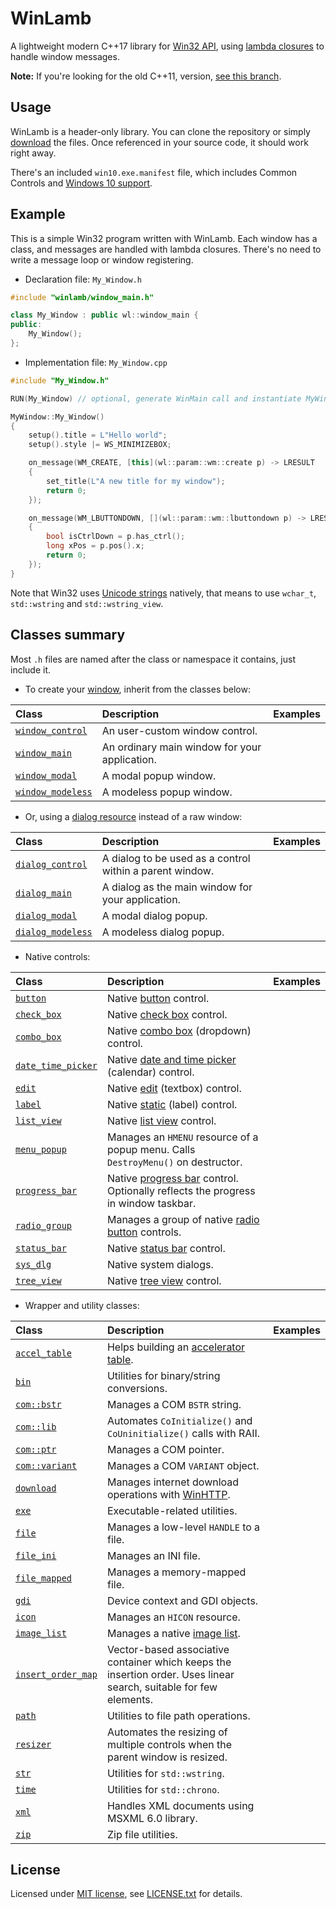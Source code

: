 # WinLamb

A lightweight modern C++17 library for [Win32 API](https://en.wikipedia.org/wiki/Windows_API), using [lambda closures](https://www.cprogramming.com/c++11/c++11-lambda-closures.html) to handle window messages.

**Note:** If you're looking for the old C++11, version, [see this branch](https://github.com/rodrigocfd/winlamb/tree/cpp11).

## Usage

WinLamb is a header-only library. You can clone the repository or simply [download](https://github.com/rodrigocfd/winlamb/archive/master.zip) the files. Once referenced in your source code, it should work right away.

There's an included `win10.exe.manifest` file, which includes Common Controls and [Windows 10 support](https://docs.microsoft.com/pt-br/windows/desktop/SysInfo/targeting-your-application-at-windows-8-1).

## Example

This is a simple Win32 program written with WinLamb. Each window has a class, and messages are handled with lambda closures. There's no need to write a message loop or window registering.

* Declaration file: `My_Window.h`

````cpp
#include "winlamb/window_main.h"

class My_Window : public wl::window_main {
public:
    My_Window();
};
````

* Implementation file: `My_Window.cpp`

````cpp
#include "My_Window.h"

RUN(My_Window) // optional, generate WinMain call and instantiate MyWindow

MyWindow::My_Window()
{
    setup().title = L"Hello world";
    setup().style |= WS_MINIMIZEBOX;

    on_message(WM_CREATE, [this](wl::param::wm::create p) -> LRESULT
    {
        set_title(L"A new title for my window");
        return 0;
    });

    on_message(WM_LBUTTONDOWN, [](wl::param::wm::lbuttondown p) -> LRESULT
    {
        bool isCtrlDown = p.has_ctrl();
        long xPos = p.pos().x;
        return 0;
    });
}
````

Note that Win32 uses [Unicode strings](https://docs.microsoft.com/en-us/windows/win32/learnwin32/working-with-strings) natively, that means to use `wchar_t`, `std::wstring` and `std::wstring_view`.

## Classes summary

Most `.h` files are named after the class or namespace it contains, just include it.

* To create your [window](https://docs.microsoft.com/en-us/windows/win32/winmsg/using-window-procedures), inherit from the classes below:

| Class | Description | Examples |
| :--- | :--- | :--- |
| [`window_control`](window_control.h?ts=4) | An user-custom window control. | |
| [`window_main`](window_main.h?ts=4) | An ordinary main window for your application. | |
| [`window_modal`](window_modal.h?ts=4) | A modal popup window. | |
| [`window_modeless`](window_modeless.h?ts=4) | A modeless popup window. | |

* Or, using a [dialog resource](https://docs.microsoft.com/en-us/windows/win32/dlgbox/dlgbox-programming-considerations) instead of a raw window:

| Class | Description | Examples |
| :--- | :--- | :--- |
| [`dialog_control`](dialog_control.h?ts=4) | A dialog to be used as a control within a parent window. | |
| [`dialog_main`](dialog_main.h?ts=4) | A dialog as the main window for your application. | |
| [`dialog_modal`](dialog_modal.h?ts=4) | A modal dialog popup. | |
| [`dialog_modeless`](dialog_modeless.h?ts=4) | A modeless dialog popup. | |

* Native controls:

| Class | Description | Examples |
| :--- | :--- | :--- |
| [`button`](button.h?ts=4) | Native [button](https://docs.microsoft.com/en-us/windows/win32/controls/button-types-and-styles#push-buttons) control. | |
| [`check_box`](check_box.h?ts=4) | Native [check box](https://docs.microsoft.com/en-us/windows/win32/controls/button-types-and-styles#check-boxes) control. | |
| [`combo_box`](combo_box.h?ts=4) | Native [combo box](https://docs.microsoft.com/en-us/windows/win32/controls/about-combo-boxes) (dropdown) control. | |
| [`date_time_picker`](date_time_picker.h?ts=4) | Native [date and time picker](https://docs.microsoft.com/en-us/windows/win32/controls/date-and-time-picker-controls) (calendar) control. | |
| [`edit`](edit.h?ts=4) | Native [edit](https://docs.microsoft.com/en-us/windows/win32/controls/about-edit-controls) (textbox) control. | |
| [`label`](label.h?ts=4) | Native [static](https://docs.microsoft.com/en-us/windows/win32/controls/about-static-controls) (label) control. | |
| [`list_view`](list_view.h?ts=4) | Native [list view](https://docs.microsoft.com/en-us/windows/win32/controls/list-view-controls-overview) control. | |
| [`menu_popup`](menu.h?ts=4) | Manages an `HMENU` resource of a popup menu. Calls `DestroyMenu()` on destructor. | |
| [`progress_bar`](progress_bar.h?ts=4) | Native [progress bar](https://docs.microsoft.com/en-us/windows/win32/controls/progress-bar-control) control. Optionally reflects the progress in window taskbar. | |
| [`radio_group`](radio_group.h?ts=4) | Manages a group of native [radio button](https://docs.microsoft.com/en-us/windows/win32/controls/button-types-and-styles#radio-buttons) controls. | |
| [`status_bar`](status_bar.h?ts=4) | Native [status bar](https://docs.microsoft.com/en-us/windows/win32/controls/status-bars) control. | |
| [`sys_dlg`](sys_dlg.h?ts=4) | Native system dialogs. | |
| [`tree_view`](tree_view.h?ts=4) | Native [tree view](https://docs.microsoft.com/en-us/windows/win32/controls/tree-view-controls) control. | |

* Wrapper and utility classes:

| Class | Description | Examples |
| :--- | :--- | :--- |
| [`accel_table`](accel_table.h?ts=4) | Helps building an [accelerator table](https://docs.microsoft.com/en-us/windows/win32/learnwin32/accelerator-tables). | |
| [`bin`](bin.h?ts=4) | Utilities for binary/string conversions. | |
| [`com::bstr`](com.h?ts=4) | Manages a COM `BSTR` string. | |
| [`com::lib`](com.h?ts=4) | Automates `CoInitialize()` and `CoUninitialize()` calls with RAII. | |
| [`com::ptr`](com.h?ts=4) | Manages a COM pointer. | |
| [`com::variant`](com.h?ts=4) | Manages a COM `VARIANT` object. | |
| [`download`](download.h?ts=4) | Manages internet download operations with [WinHTTP](https://docs.microsoft.com/en-us/windows/win32/winhttp/about-winhttp). | |
| [`exe`](exe.h?ts=4) | Executable-related utilities. | |
| [`file`](file.h?ts=4) | Manages a low-level `HANDLE` to a file. | |
| [`file_ini`](file.h?ts=4) | Manages an INI file. | |
| [`file_mapped`](file.h?ts=4) | Manages a memory-mapped file. | |
| [`gdi`](gdi.h?ts=4) | Device context and GDI objects. | |
| [`icon`](icon.h?ts=4) | Manages an `HICON` resource. | |
| [`image_list`](image_list.h?ts=4) | Manages a native [image list](https://docs.microsoft.com/en-us/windows/win32/controls/image-lists). | |
| [`insert_order_map`](insert_order_map.h?ts=4) | Vector-based associative container which keeps the insertion order. Uses linear search, suitable for few elements. | |
| [`path`](path.h?ts=4) | Utilities to file path operations. | |
| [`resizer`](resizer.h?ts=4) | Automates the resizing of multiple controls when the parent window is resized. | |
| [`str`](str.h?ts=4) | Utilities for `std::wstring`. | |
| [`time`](time.h?ts=4) | Utilities for `std::chrono`. | |
| [`xml`](xml.h?ts=4) | Handles XML documents using MSXML 6.0 library. | |
| [`zip`](zip.h?ts=4) | Zip file utilities. | |

## License

Licensed under [MIT license](https://opensource.org/licenses/MIT), see [LICENSE.txt](LICENSE.txt) for details.
